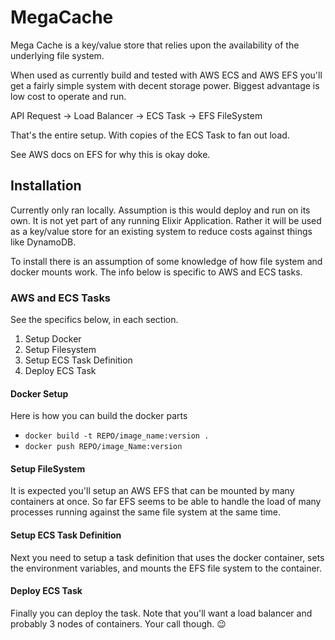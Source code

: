 # MegaCache

Mega Cache is a key/value store that relies upon the availability of the underlying file system.

When used as currently build and tested with AWS ECS and AWS EFS you'll get a fairly simple system with decent storage power. Biggest advantage is low cost to operate and run.

API Request -> Load Balancer -> ECS Task -> EFS FileSystem

That's the entire setup. With copies of the ECS Task to fan out load. 

See AWS docs on EFS for why this is okay doke.

## Installation

Currently only ran locally.  Assumption is this would deploy and run on its own. It is not yet part of any running Elixir Application. Rather it will be used as a key/value store for an existing system to reduce costs against things like DynamoDB.

To install there is an assumption of some knowledge of how file system and docker mounts work. The info below is specific to AWS and ECS tasks. 

### AWS and ECS Tasks

See the specifics below, in each section. 

1. Setup Docker
2. Setup Filesystem
3. Setup ECS Task Definition
4. Deploy ECS Task

#### Docker Setup

Here is how you can build the docker parts

* `docker build -t REPO/image_name:version .`
* `docker push REPO/image_Name:version`

#### Setup FileSystem

It is expected you'll setup an AWS EFS that can be mounted by many containers at once.  So far EFS seems to be able to handle the load of many processes running against the same file system at the same time.

#### Setup ECS Task Definition

Next you need to setup a task definition that uses the docker container, sets the environment variables, and mounts the EFS file system to the container.

#### Deploy ECS Task

Finally you can deploy the task. Note that you'll want a load balancer and probably 3 nodes of containers. Your call though. :wink:

